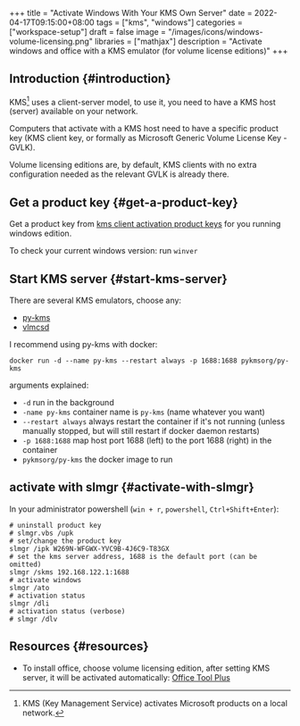 +++
title = "Activate Windows With Your KMS Own Server"
date = 2022-04-17T09:15:00+08:00
tags = ["kms", "windows"]
categories = ["workspace-setup"]
draft = false
image = "/images/icons/windows-volume-licensing.png"
libraries = ["mathjax"]
description = "Activate windows and office with a KMS emulator (for volume license editions)"
+++

## Introduction {#introduction}

KMS[^fn:1] uses a client-server model, to use it, you need to have a KMS host (server) available on your network.

Computers that activate with a KMS host need to have a specific product key (KMS client key, or formally as Microsoft Generic Volume License Key - GVLK).

Volume licensing editions are, by default, KMS clients with no extra configuration needed as the relevant GVLK is already there.


## Get a product key {#get-a-product-key}

Get a product key from [kms client activation product keys](https://docs.microsoft.com/en-us/windows-server/get-started/kms-client-activation-keys) for you running windows edition.

To check your current windows version: run `winver`


## Start KMS server {#start-kms-server}

There are several KMS emulators, choose any:

-   [py-kms](https://github.com/SystemRage/py-kms)
-   [vlmcsd](https://github.com/Wind4/vlmcsd)

I recommend using py-kms with docker:

```shell
docker run -d --name py-kms --restart always -p 1688:1688 pykmsorg/py-kms
```

arguments explained:

-   `-d` run in the background
-   `-name py-kms` container name is `py-kms` (name whatever you want)
-   `--restart always` always restart the container if it's not running (unless manually stopped, but will still restart if docker daemon restarts)
-   `-p 1688:1688` map host port 1688 (left) to the port 1688 (right) in the container
-   `pykmsorg/py-kms` the docker image to run


## activate with slmgr {#activate-with-slmgr}

In your administrator powershell (`win + r`, `powershell`, `Ctrl+Shift+Enter`):

```shell
# uninstall product key
# slmgr.vbs /upk
# set/change the product key
slmgr /ipk W269N-WFGWX-YVC9B-4J6C9-T83GX
# set the kms server address, 1688 is the default port (can be omitted)
slmgr /skms 192.168.122.1:1688
# activate windows
slmgr /ato
# activation status
slmgr /dli
# activation status (verbose)
# slmgr /dlv
```


## Resources {#resources}

-   To install office, choose volume licensing edition, after setting KMS server, it will be activated automatically: [Office Tool Plus](https://otp.landian.vip/zh-cn/)

[^fn:1]: KMS (Key Management Service) activates Microsoft products on a local network.